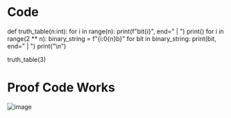 # Code
def truth_table(n:int):
    for i in range(n):
        print(f"bit{i}", end=" | ")
    print()
    for i in range(2 ** n):
        binary_string = f"{i:0{n}b}"
        for bit in binary_string:
            print(bit, end="   | ")
        print("\n")

truth_table(3)

# Proof Code Works
![image](https://github.com/user-attachments/assets/07afc98b-5dc1-4eb6-8a75-5fd1c483d2a2)
